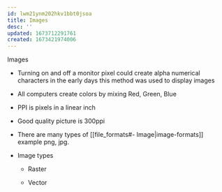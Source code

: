 ```yaml
---
id: lwm21ynm202hkv1bbt0jsoa
title: Images
desc: ''
updated: 1673712291761
created: 1673421974006
---
```


Images

-   Turning on and off a monitor pixel could create alpha numerical characters in the early days this method was used to display images


-   All computers create colors by mixing Red, Green, Blue


-   PPI is pixels in a linear inch


-   Good quality picture is 300ppi


- There are many types of  [[file_formats#- Image|image-formats]] example png, jpg.

-   Image types

    -   Raster

    -   Vector

